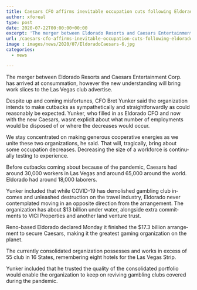 ```yaml
---
title: Caesars CFO affirms inevitable occupation cuts following Eldorado merger
author: xforeal 
type: post
date: 2020-07-22T00:00:00+00:00
excerpt: 'The merger between Eldorado Resorts and Caesars Entertainment Corp '
url: /caesars-cfo-affirms-inevitable-occupation-cuts-following-eldorado-merger/
image : images/news/2020/07/EldoradoCaesars-6.jpg
categories:
  - news

---
```

<span lang="EN-ZA">The merger between Eldorado Resorts and Caesars Entertainment Corp. has arrived at consummation, however the new understanding will bring work slices to the Las Vegas club advertise. </span>

<span lang="EN-ZA">Despite up and coming misfortunes, CFO Bret Yunker said the organization intends to make cutbacks as sympathetically and straightforwardly as could reasonably be expected. Yunker, who filled in as Eldorado CFO and now with the new Caesars, wasnt explicit about what number of employments would be disposed of or where the decreases would occur. </span>

<span lang="EN-ZA">We stay concentrated on making generous cooperative energies as we unite these two organizations, he said. That will, tragically, bring about some occupation decreases. Decreasing the size of a workforce is continually testing to experience. </span>

<span lang="EN-ZA">Before cutbacks coming about because of the pandemic, Caesars had around 30,000 workers in Las Vegas and around 65,000 around the world. Eldorado had around 18,000 laborers. </span>

<span lang="EN-ZA">Yunker included that while COVID-19 has demolished gambling club incomes and unleashed destruction on the travel industry, Eldorado never contemplated moving in an opposite direction from the arrangement. The organization has about $13 billion under water, alongside extra commitments to VICI Properties and another land venture trust. </span>

<span lang="EN-ZA">Reno-based Eldorado declared Monday it finished the $17.3 billion arrangement to secure Caesars, making it the greatest gaming organization on the planet. </span>

<span lang="EN-ZA">The currently consolidated organization possesses and works in excess of 55 club in 16 States, remembering eight hotels for the Las Vegas Strip. </span>

<span lang="EN-ZA">Yunker included that he trusted the quality of the consolidated portfolio would enable the organization to keep on reviving gambling clubs covered during the pandemic. </span>
